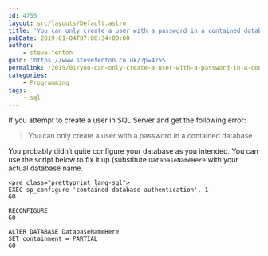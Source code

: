 ```yaml
---
id: 4755
layout: src/layouts/Default.astro
title: 'You can only create a user with a password in a contained database'
pubDate: 2019-01-04T07:00:34+00:00
author:
    - steve-fenton
guid: 'https://www.stevefenton.co.uk/?p=4755'
permalink: /2019/01/you-can-only-create-a-user-with-a-password-in-a-contained-database/
categories:
    - Programming
tags:
    - sql
---
```


If you attempt to create a user in SQL Server and get the following error:

> You can only create a user with a password in a contained database

You probably didn’t quite configure your database as you intended. You can use the script below to fix it up (substitute `DatabaseNameHere` with your actual database name.

```
<pre class="prettyprint lang-sql">
EXEC sp_configure 'contained database authentication', 1
GO

RECONFIGURE
GO

ALTER DATABASE DatabaseNameHere
SET containment = PARTIAL
GO
```